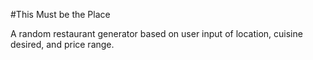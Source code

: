 #This Must be the Place

A random restaurant generator based on user input of location, cuisine desired, and price range.
